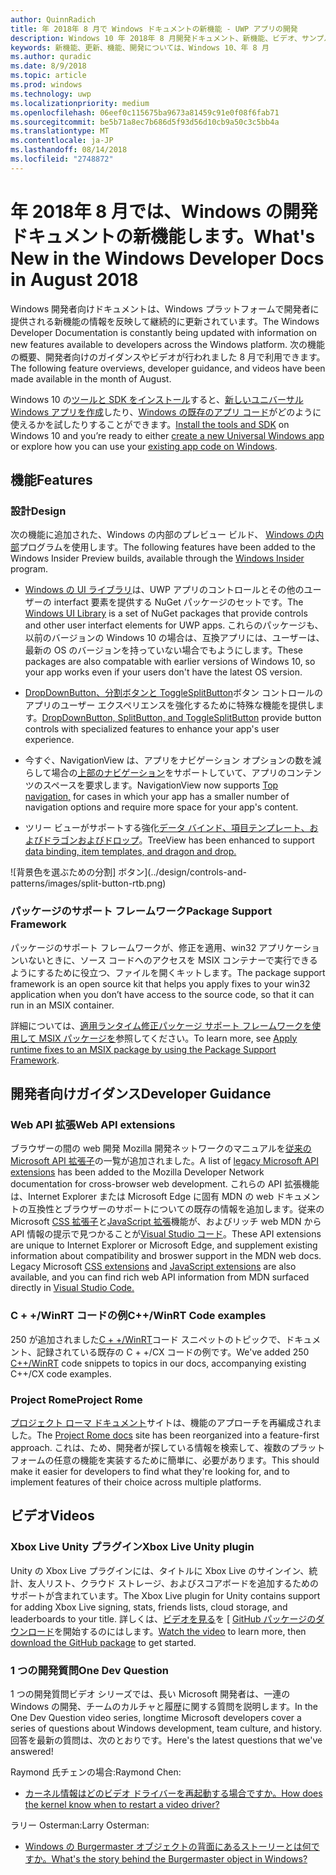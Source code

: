 ```yaml
---
author: QuinnRadich
title: 年 2018年 8 月で Windows ドキュメントの新機能 - UWP アプリの開発
description: Windows 10 年 2018年 8 月開発ドキュメント、新機能、ビデオ、サンプル、および開発者向けのガイダンスが追加されました。
keywords: 新機能、更新、機能、開発については、Windows 10、年 8 月
ms.author: quradic
ms.date: 8/9/2018
ms.topic: article
ms.prod: windows
ms.technology: uwp
ms.localizationpriority: medium
ms.openlocfilehash: 06eef0c115675ba9673a81459c91e0f08f6fab71
ms.sourcegitcommit: be5b71a8ec7b686d5f93d56d10cb9a50c3c5bb4a
ms.translationtype: MT
ms.contentlocale: ja-JP
ms.lasthandoff: 08/14/2018
ms.locfileid: "2748872"
---
```

# <a name="whats-new-in-the-windows-developer-docs-in-august-2018"></a><span data-ttu-id="45cda-104">年 2018年 8 月では、Windows の開発ドキュメントの新機能します。</span><span class="sxs-lookup"><span data-stu-id="45cda-104">What's New in the Windows Developer Docs in August 2018</span></span>

<span data-ttu-id="45cda-105">Windows 開発者向けドキュメントは、Windows プラットフォームで開発者に提供される新機能の情報を反映して継続的に更新されています。</span><span class="sxs-lookup"><span data-stu-id="45cda-105">The Windows Developer Documentation is constantly being updated with information on new features available to developers across the Windows platform.</span></span> <span data-ttu-id="45cda-106">次の機能の概要、開発者向けのガイダンスやビデオが行われました 8 月で利用できます。</span><span class="sxs-lookup"><span data-stu-id="45cda-106">The following feature overviews, developer guidance, and videos have been made available in the month of August.</span></span>

<span data-ttu-id="45cda-107">Windows 10 の[ツールと SDK をインストール](http://go.microsoft.com/fwlink/?LinkId=821431)すると、[新しいユニバーサル Windows アプリを作成](../get-started/create-uwp-apps.md)したり、[Windows の既存のアプリ コード](../porting/index.md)がどのように使えるかを試したりすることができます。</span><span class="sxs-lookup"><span data-stu-id="45cda-107">[Install the tools and SDK](http://go.microsoft.com/fwlink/?LinkId=821431) on Windows 10 and you’re ready to either [create a new Universal Windows app](../get-started/create-uwp-apps.md) or explore how you can use your [existing app code on Windows](../porting/index.md).</span></span>

## <a name="features"></a><span data-ttu-id="45cda-108">機能</span><span class="sxs-lookup"><span data-stu-id="45cda-108">Features</span></span>

### <a name="design"></a><span data-ttu-id="45cda-109">設計</span><span class="sxs-lookup"><span data-stu-id="45cda-109">Design</span></span>

<span data-ttu-id="45cda-110">次の機能に追加された、Windows の内部のプレビュー ビルド、 [Windows の内部](https://insider.windows.com/)プログラムを使用します。</span><span class="sxs-lookup"><span data-stu-id="45cda-110">The following features have been added to the Windows Insider Preview builds, available through the [Windows Insider](https://insider.windows.com/) program.</span></span>

* <span data-ttu-id="45cda-111">[Windows の UI ライブラリ](https://aka.ms/winui-docs)は、UWP アプリのコントロールとその他のユーザーの interfact 要素を提供する NuGet パッケージのセットです。</span><span class="sxs-lookup"><span data-stu-id="45cda-111">The [Windows UI Library](https://aka.ms/winui-docs) is a set of NuGet packages that provide controls and other user interfact elements for UWP apps.</span></span> <span data-ttu-id="45cda-112">これらのパッケージも、以前のバージョンの Windows 10 の場合は、互換アプリには、ユーザーは、最新の OS のバージョンを持っていない場合でもようにします。</span><span class="sxs-lookup"><span data-stu-id="45cda-112">These packages are also compatable with earlier versions of Windows 10, so your app works even if your users don't have the latest OS version.</span></span>

* <span data-ttu-id="45cda-113">[DropDownButton、分割ボタンと ToggleSplitButton](../design/controls-and-patterns/buttons.md)ボタン コントロールのアプリのユーザー エクスペリエンスを強化するために特殊な機能を提供します。</span><span class="sxs-lookup"><span data-stu-id="45cda-113">[DropDownButton, SplitButton, and ToggleSplitButton](../design/controls-and-patterns/buttons.md) provide button controls with specialized features to enhance your app's user experience.</span></span>

* <span data-ttu-id="45cda-114">今すぐ、NavigationView は、アプリをナビゲーション オプションの数を減らして場合の[上部のナビゲーション](../design/controls-and-patterns/navigationview.md)をサポートしていて、アプリのコンテンツのスペースを要求します。</span><span class="sxs-lookup"><span data-stu-id="45cda-114">NavigationView now supports [Top navigation,](../design/controls-and-patterns/navigationview.md) for cases in which your app has a smaller number of navigation options and require more space for your app's content.</span></span>

* <span data-ttu-id="45cda-115">ツリー ビューがサポートする強化[データ バインド、項目テンプレート、およびドラゴンおよびドロップ](../design/controls-and-patterns/tree-view.md)。</span><span class="sxs-lookup"><span data-stu-id="45cda-115">TreeView has been enhanced to support [data binding, item templates, and dragon and drop.](../design/controls-and-patterns/tree-view.md)</span></span>

![背景色を選ぶための分割] ボタン](../design/controls-and-patterns/images/split-button-rtb.png)

### <a name="package-support-framework"></a><span data-ttu-id="45cda-117">パッケージのサポート フレームワーク</span><span class="sxs-lookup"><span data-stu-id="45cda-117">Package Support Framework</span></span>

<span data-ttu-id="45cda-118">パッケージのサポート フレームワークが、修正を適用、win32 アプリケーションいないときに、ソース コードへのアクセスを MSIX コンテナーで実行できるようにするために役立つ、ファイルを開くキットします。</span><span class="sxs-lookup"><span data-stu-id="45cda-118">The package support framework is an open source kit that helps you apply fixes to your win32 application when you don’t have access to the source code, so that it can run in an MSIX container.</span></span>  

<span data-ttu-id="45cda-119">詳細については、[適用ランタイム修正パッケージ サポート フレームワークを使用して MSIX パッケージを](../porting/package-support-framework.md)参照してください。</span><span class="sxs-lookup"><span data-stu-id="45cda-119">To learn more, see [Apply runtime fixes to an MSIX package by using the Package Support Framework](../porting/package-support-framework.md).</span></span>

## <a name="developer-guidance"></a><span data-ttu-id="45cda-120">開発者向けガイダンス</span><span class="sxs-lookup"><span data-stu-id="45cda-120">Developer Guidance</span></span>

### <a name="web-api-extensions"></a><span data-ttu-id="45cda-121">Web API 拡張</span><span class="sxs-lookup"><span data-stu-id="45cda-121">Web API extensions</span></span>

<span data-ttu-id="45cda-122">ブラウザーの間の web 開発 Mozilla 開発ネットワークのマニュアルを[従来の Microsoft API 拡張子](https://developer.mozilla.org/docs/Web/API/Microsoft_API_extensions)の一覧が追加されました。</span><span class="sxs-lookup"><span data-stu-id="45cda-122">A list of [legacy Microsoft API extensions](https://developer.mozilla.org/docs/Web/API/Microsoft_API_extensions) has been added to the Mozilla Developer Network documentation for cross-browser web development.</span></span> <span data-ttu-id="45cda-123">これらの API 拡張機能は、Internet Explorer または Microsoft Edge に固有 MDN の web ドキュメントの互換性とブラウザーのサポートについての既存の情報を追加します。従来の Microsoft [CSS 拡張子](https://developer.mozilla.org/docs/Web/CSS/Microsoft_Extensions)と[JavaScript 拡張](https://developer.mozilla.org/docs/Web/JavaScript/Microsoft_JavaScript_extensions)機能が、およびリッチ web MDN から API 情報の提示で見つかることが[Visual Studio コード](https://code.visualstudio.com/updates/v1_25#_new-css-pseudo-selectors-and-pseudo-elements-from-mdn)。</span><span class="sxs-lookup"><span data-stu-id="45cda-123">These API extensions are unique to Internet Explorer or Microsoft Edge, and supplement existing information about compatibility and broswer support in the MDN web docs. Legacy Microsoft [CSS extensions](https://developer.mozilla.org/docs/Web/CSS/Microsoft_Extensions) and [JavaScript extensions](https://developer.mozilla.org/docs/Web/JavaScript/Microsoft_JavaScript_extensions) are also available, and you can find rich web API information from MDN surfaced directly in [Visual Studio Code.](https://code.visualstudio.com/updates/v1_25#_new-css-pseudo-selectors-and-pseudo-elements-from-mdn)</span></span>

### <a name="cwinrt-code-examples"></a><span data-ttu-id="45cda-124">C + +/WinRT コードの例</span><span class="sxs-lookup"><span data-stu-id="45cda-124">C++/WinRT Code examples</span></span>

<span data-ttu-id="45cda-125">250 が追加されました[C + +/WinRT](../cpp-and-winrt-apis/index.md)コード スニペットのトピックで、ドキュメント、記録されている既存の C + +/CX コードの例です。</span><span class="sxs-lookup"><span data-stu-id="45cda-125">We've added 250 [C++/WinRT](../cpp-and-winrt-apis/index.md) code snippets to topics in our docs, accompanying existing C++/CX code examples.</span></span>

### <a name="project-rome"></a><span data-ttu-id="45cda-126">Project Rome</span><span class="sxs-lookup"><span data-stu-id="45cda-126">Project Rome</span></span>

<span data-ttu-id="45cda-127">[プロジェクト ローマ ドキュメント](https://docs.microsoft.com/windows/project-rome/)サイトは、機能のアプローチを再編成されました。</span><span class="sxs-lookup"><span data-stu-id="45cda-127">The [Project Rome docs](https://docs.microsoft.com/windows/project-rome/) site has been reorganized into a feature-first approach.</span></span> <span data-ttu-id="45cda-128">これは、ため、開発者が探している情報を検索して、複数のプラットフォームの任意の機能を実装するために簡単に、必要があります。</span><span class="sxs-lookup"><span data-stu-id="45cda-128">This should make it easier for developers to find what they're looking for, and to implement features of their choice across multiple platforms.</span></span>

## <a name="videos"></a><span data-ttu-id="45cda-129">ビデオ</span><span class="sxs-lookup"><span data-stu-id="45cda-129">Videos</span></span>

### <a name="xbox-live-unity-plugin"></a><span data-ttu-id="45cda-130">Xbox Live Unity プラグイン</span><span class="sxs-lookup"><span data-stu-id="45cda-130">Xbox Live Unity plugin</span></span>

<span data-ttu-id="45cda-131">Unity の Xbox Live プラグインには、タイトルに Xbox Live のサインイン、統計、友人リスト、クラウド ストレージ、およびスコアボードを追加するためのサポートが含まれています。</span><span class="sxs-lookup"><span data-stu-id="45cda-131">The Xbox Live plugin for Unity contains support for adding Xbox Live signing, stats, friends lists, cloud storage, and leaderboards to your title.</span></span> <span data-ttu-id="45cda-132">詳しくは、[ビデオを見る](https://youtu.be/fVQZ-YgwNpY)を [ [GitHub パッケージのダウンロード](https://aka.ms/UnityPlugin)を開始するのにはします。</span><span class="sxs-lookup"><span data-stu-id="45cda-132">[Watch the video](https://youtu.be/fVQZ-YgwNpY) to learn more, then [download the GitHub package](https://aka.ms/UnityPlugin) to get started.</span></span>

### <a name="one-dev-question"></a><span data-ttu-id="45cda-133">1 つの開発質問</span><span class="sxs-lookup"><span data-stu-id="45cda-133">One Dev Question</span></span>

<span data-ttu-id="45cda-134">1 つの開発質問ビデオ シリーズでは、長い Microsoft 開発者は、一連の Windows の開発、チームのカルチャと履歴に関する質問を説明します。</span><span class="sxs-lookup"><span data-stu-id="45cda-134">In the One Dev Question video series, longtime Microsoft developers cover a series of questions about Windows development, team culture, and history.</span></span> <span data-ttu-id="45cda-135">回答を最新の質問は、次のとおりです。</span><span class="sxs-lookup"><span data-stu-id="45cda-135">Here's the latest questions that we've answered!</span></span>

<span data-ttu-id="45cda-136">Raymond 氏チェンの場合:</span><span class="sxs-lookup"><span data-stu-id="45cda-136">Raymond Chen:</span></span>

* [<span data-ttu-id="45cda-137">カーネル情報はどのビデオ ドライバーを再起動する場合ですか。</span><span class="sxs-lookup"><span data-stu-id="45cda-137">How does the kernel know when to restart a video driver?</span></span>](https://youtu.be/3SNAdyO1l5c)

<span data-ttu-id="45cda-138">ラリー Osterman:</span><span class="sxs-lookup"><span data-stu-id="45cda-138">Larry Osterman:</span></span>

* [<span data-ttu-id="45cda-139">Windows の Burgermaster オブジェクトの背面にあるストーリーとは何ですか。</span><span class="sxs-lookup"><span data-stu-id="45cda-139">What's the story behind the Burgermaster object in Windows?</span></span>](https://youtu.be/0TDSbyAIvX0)